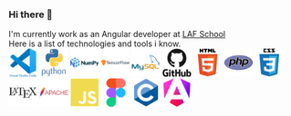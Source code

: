 ### Hi there 👋

I'm currently work as an Angular developer at <a href="https://www.lafschool.it/">LAF School</a> 
</br>
Here is a list of technologies and tools i know. <br>
<img src="https://github.com/devicons/devicon/blob/master/icons/vscode/vscode-original-wordmark.svg" widht="50" height="50" title="Visual Studio Code" alt="Visual Studio Code">
<img src="https://github.com/devicons/devicon/blob/master/icons/python/python-original-wordmark.svg" widht="50" height="50" title="Python" alt="Python">
<img src="https://github.com/devicons/devicon/blob/master/icons/numpy/numpy-original-wordmark.svg" width="50" height="50" title="NumPy" alt="NumPy">
<img src="https://github.com/devicons/devicon/blob/master/icons/tensorflow/tensorflow-original-wordmark.svg" widht="50" height="50" title="TensorFlow" alt="TensorFlow">
<img src="https://github.com/devicons/devicon/blob/master/icons/mysql/mysql-original-wordmark.svg" widht="50" height="50" title="MySQL" alt="MySQL">
<img src="https://github.com/devicons/devicon/blob/master/icons/github/github-original-wordmark.svg" widht="50" height="50" title="GitHub" alt="GitHub">
<img src="https://github.com/devicons/devicon/blob/master/icons/html5/html5-original-wordmark.svg" widht="50" height="50" title="HTML" alt="HTML">
<img src="https://github.com/devicons/devicon/blob/master/icons/php/php-original.svg" widht="50" height="50" title="PHP" alt="PHP">
<img src="https://github.com/devicons/devicon/blob/master/icons/css3/css3-original-wordmark.svg" widht="50" height="50" title="CSS" alt="CSS">
<img src="https://github.com/devicons/devicon/blob/master/icons/latex/latex-original.svg" widht="50" height="50" title="LATEX" alt="LATEX">
<img src="https://github.com/devicons/devicon/blob/master/icons/apache/apache-original-wordmark.svg" widht="50" height="50" title="APACHE" alt="APACHE">
<img src="https://github.com/devicons/devicon/blob/master/icons/javascript/javascript-plain.svg" widht="50" height="50" title="JAVASCRIPT" alt="JAVASCRIPT">
<img src="https://github.com/devicons/devicon/blob/master/icons/figma/figma-original.svg" widht="50" height="50" title="Figma" alt="Figma">
<img src="https://github.com/devicons/devicon/blob/master/icons/c/c-original.svg" widht="50" height="50" title="C" alt="C">
<img src="https://github.com/devicons/devicon/blob/master/icons/angular/angular-original.svg" widht="50" height="50" title="Angular" alt="Angular">
